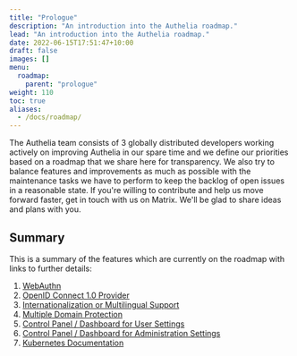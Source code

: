 ```yaml
---
title: "Prologue"
description: "An introduction into the Authelia roadmap."
lead: "An introduction into the Authelia roadmap."
date: 2022-06-15T17:51:47+10:00
draft: false
images: []
menu:
  roadmap:
    parent: "prologue"
weight: 110
toc: true
aliases:
  - /docs/roadmap/
---
```


The Authelia team consists of 3 globally distributed developers working actively on improving Authelia in our spare time
and we define our priorities based on a roadmap that we share here for transparency. We also try to balance features and
improvements as much as possible with the maintenance tasks we have to perform to keep the backlog of open issues in a
reasonable state. If you're willing to contribute and help us move forward faster, get in touch with us on Matrix. We'll
be glad to share ideas and plans with you.

## Summary

This is a summary of the features which are currently on the roadmap with links to further details:

1. [WebAuthn](../active/webauthn.md)
2. [OpenID Connect 1.0 Provider](../active/openid-connect.md)
3. [Internationalization or Multilingual Support](../active/internationalization.md)
4. [Multiple Domain Protection](../active/multi-domain-protection.md)
5. [Control Panel / Dashboard for User  Settings](../active/dashboard-control-panel-for-users.md)
6. [Control Panel / Dashboard for Administration Settings](../active/dashboard-control-panel-for-admins.md)
7. [Kubernetes Documentation](../active/kubernetes-documentation.md)
